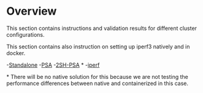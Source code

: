 # Overview

This section contains instructions and validation results for different cluster configurations.

This section contains also instruction on setting up iperf3 natively and in docker.

-[Standalone](https://github.com/Asim-A/scaling-wiz/tree/master/cluster-configs/standalone)
-[PSA](https://github.com/Asim-A/scaling-wiz/tree/master/cluster-configs/PSA)
-[2SH-PSA](https://githubcom/Asim-A/scaling-wiz/tree/master/cluster-configs/2sh-psa) \*
-[iperf](https://githubcom/Asim-A/scaling-wiz/tree/master/cluster-configs/iperf)

\* There will be no native solution for this because we are not testing the performance differences between native and containerized in this case.
